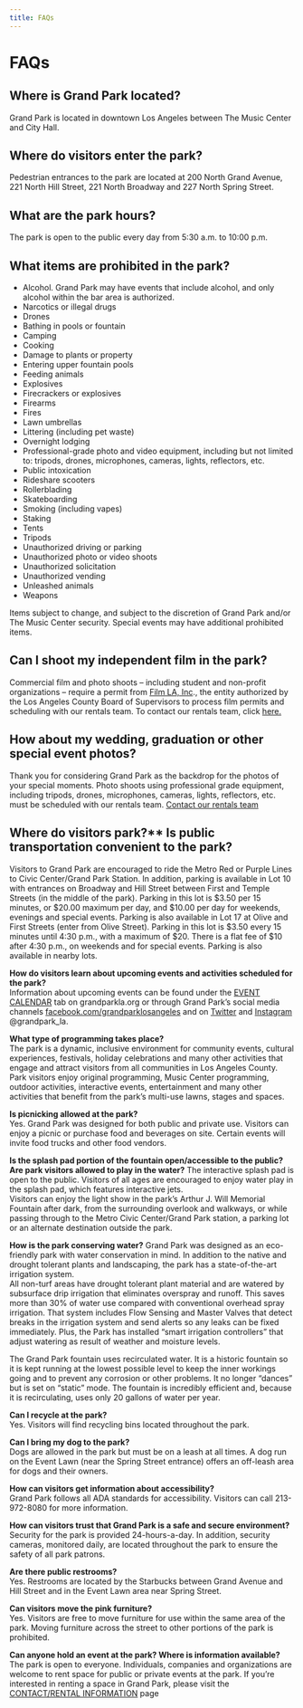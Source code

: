 ```yaml
---
title: FAQs
---
```


FAQs
====

Where is Grand Park located?
----------------------------

Grand Park is located in downtown Los Angeles between The Music Center and City Hall.


Where do visitors enter the park?
---------------------------------

Pedestrian entrances to the park are located at 200 North Grand Avenue, 221 North Hill Street, 221 North Broadway and 227 North Spring Street.


What are the park hours?
------------------------

The park is open to the public every day from 5:30 a.m. to 10:00 p.m.


What items are prohibited in the park?
--------------------------------------

*   Alcohol. Grand Park may have events that include alcohol, and only alcohol within the bar area is authorized.
*   Narcotics or illegal drugs
*   Drones
*   Bathing in pools or fountain
*   Camping
*   Cooking
*   Damage to plants or property
*   Entering upper fountain pools
*   Feeding animals
*   Explosives
*   Firecrackers or explosives
*   Firearms
*   Fires
*   Lawn umbrellas
*   Littering (including pet waste)
*   Overnight lodging
*   Professional-grade photo and video equipment, including but not limited to: tripods, drones, microphones, cameras, lights, reflectors, etc.
*   Public intoxication
*   Rideshare scooters
*   Rollerblading
*   Skateboarding
*   Smoking (including vapes)
*   Staking
*   Tents
*   Tripods
*   Unauthorized driving or parking
*   Unauthorized photo or video shoots
*   Unauthorized solicitation
*   Unauthorized vending
*   Unleashed animals
*   Weapons

Items subject to change, and subject to the discretion of Grand Park and/or The Music Center security. Special events may have additional prohibited items.

Can I shoot my independent film in the park?
--------------------------------------------

Commercial film and photo shoots – including student and non-profit organizations – require a permit from [Film LA, Inc](https://www.filmla.com/)., the entity authorized by the Los Angeles County Board of Supervisors to process film permits and scheduling with our rentals team. To contact our rentals team, click [here.](https://grandparkla.org/contact/)

How about my wedding, graduation or other special event photos?
---------------------------------------------------------------

Thank you for considering Grand Park as the backdrop for the photos of your special moments. Photo shoots using professional grade equipment, including tripods, drones, microphones, cameras, lights, reflectors, etc. must be scheduled with our rentals team. [Contact our rentals team](https://grandparkla.org/contact/)

Where do visitors park?** **Is public transportation convenient to the park?**  
---------------------------------------------------------------

Visitors to Grand Park are encouraged to ride the Metro Red or Purple Lines to Civic Center/Grand Park Station. In addition, parking is available in Lot 10 with entrances on Broadway and Hill Street between First and Temple Streets (in the middle of the park). Parking in this lot is $3.50 per 15 minutes, or $20.00 maximum per day, and $10.00 per day for weekends, evenings and special events. Parking is also available in Lot 17 at Olive and First Streets (enter from Olive Street). Parking in this lot is $3.50 every 15 minutes until 4:30 p.m., with a maximum of $20. There is a flat fee of $10 after 4:30 p.m., on weekends and for special events. Parking is also available in nearby lots.

**How do visitors learn about upcoming events and activities scheduled for the park?**  
Information about upcoming events can be found under the [EVENT CALENDAR](https://grandparkla.org/event-calendar/) tab on grandparkla.org or through Grand Park’s social media channels [facebook.com/grandparklosangeles](https://www.facebook.com/grandparklosangeles) and on [Twitter](https://twitter.com/grandpark_la) and [Instagram](https://instagram.com/grandpark_la) @grandpark\_la.

**What type of programming takes place?**  
The park is a dynamic, inclusive environment for community events, cultural experiences, festivals, holiday celebrations and many other activities that engage and attract visitors from all communities in Los Angeles County. Park visitors enjoy original programming, Music Center programming, outdoor activities, interactive events, entertainment and many other activities that benefit from the park’s multi-use lawns, stages and spaces.

**Is picnicking allowed at the park?**  
Yes. Grand Park was designed for both public and private use. Visitors can enjoy a picnic or purchase food and beverages on site. Certain events will invite food trucks and other food vendors.

**Is the splash pad portion of the fountain open/accessible to the public? Are park visitors allowed to play in the water?** The interactive splash pad is open to the public. Visitors of all ages are encouraged to enjoy water play in the splash pad, which features interactive jets.  
Visitors can enjoy the light show in the park’s Arthur J. Will Memorial Fountain after dark, from the surrounding overlook and walkways, or while passing through to the Metro Civic Center/Grand Park station, a parking lot or an alternate destination outside the park.

**How is the park conserving water?** Grand Park was designed as an eco-friendly park with water conservation in mind. In addition to the native and drought tolerant plants and landscaping, the park has a state-of-the-art irrigation system.  
All non-turf areas have drought tolerant plant material and are watered by subsurface drip irrigation that eliminates overspray and runoff. This saves more than 30% of water use compared with conventional overhead spray irrigation. That system includes Flow Sensing and Master Valves that detect breaks in the irrigation system and send alerts so any leaks can be fixed immediately. Plus, the Park has installed “smart irrigation controllers” that adjust watering as result of weather and moisture levels.

The Grand Park fountain uses recirculated water. It is a historic fountain so it is kept running at the lowest possible level to keep the inner workings going and to prevent any corrosion or other problems. It no longer “dances” but is set on “static” mode. The fountain is incredibly efficient and, because it is recirculating, uses only 20 gallons of water per year.

**Can I recycle at the park?**  
Yes. Visitors will find recycling bins located throughout the park.

**Can I bring my dog to the park?**  
Dogs are allowed in the park but must be on a leash at all times. A dog run on the Event Lawn (near the Spring Street entrance) offers an off-leash area for dogs and their owners.

**How can visitors get information about accessibility?**  
Grand Park follows all ADA standards for accessibility. Visitors can call 213-972-8080 for more information.

**How can visitors trust that Grand Park is a safe and secure environment?**  
Security for the park is provided 24-hours-a-day. In addition, security cameras, monitored daily, are located throughout the park to ensure the safety of all park patrons.

**Are there public restrooms?**  
Yes. Restrooms are located by the Starbucks between Grand Avenue and Hill Street and in the Event Lawn area near Spring Street.

**Can visitors move the pink furniture?**  
Yes. Visitors are free to move furniture for use within the same area of the park. Moving furniture across the street to other portions of the park is prohibited.

**Can anyone hold an event at the park? Where is information available?**  
The park is open to everyone. Individuals, companies and organizations are welcome to rent space for public or private events at the park. If you’re interested in renting a space in Grand Park, please visit the [CONTACT/RENTAL INFORMATION](https://grandparkla.org/contact/) page

